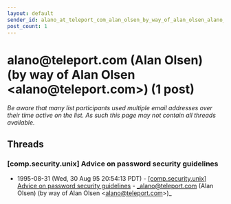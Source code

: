 ```yaml
---
layout: default
sender_id: alano_at_teleport_com_alan_olsen_by_way_of_alan_olsen_alano_at_teleport_com_
post_count: 1
---
```


# alano<span>@</span>teleport.com (Alan Olsen) (by way of Alan Olsen <alano<span>@</span>teleport.com>) (1 post)

_Be aware that many list participants used multiple email addresses over their time active on the list. As such this page may not contain all threads available._

## Threads

### [comp.security.unix] Advice on password security guidelines
+ 1995-08-31 (Wed, 30 Aug 95 20:54:13 PDT) - [[comp.security.unix] Advice on password security guidelines](/archive/1995/08/5eab00ba3eb47c4d5fdb7f859c7c45c03d62940f3f8487e174ffda9cda588654) - _alano@teleport.com (Alan Olsen) (by way of Alan Olsen \<alano@teleport.com\>)_

